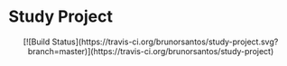 # Study Project

<p align="center">
[![Build Status](https://travis-ci.org/brunorsantos/study-project.svg?branch=master)](https://travis-ci.org/brunorsantos/study-project)
</p>
